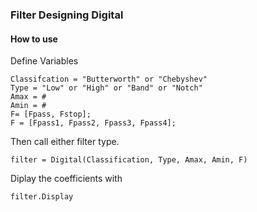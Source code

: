 ### Filter Designing Digital
#### How to use

Define Variables
```
Classifcation = "Butterworth" or "Chebyshev"
Type = "Low" or "High" or "Band" or "Notch"
Amax = #
Amin = #
F= [Fpass, Fstop];
F = [Fpass1, Fpass2, Fpass3, Fpass4];
```
Then call either filter type.
```
filter = Digital(Classification, Type, Amax, Amin, F)
```
Diplay the coefficients with
```
filter.Display
```
